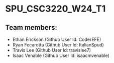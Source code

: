 # SPU_CSC3220_W24_T1
## Team members:
- Ethan Erickson (Github User Id: CoderEFE)
- Ryan Fecarotta (Github User Id: ItalianSpud)
- Travis Lee (Github User Id: travislee7)
- Isaac Venable (Github User Id: isaacmvenable)
